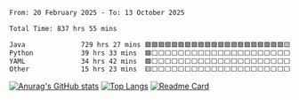 <!--START_SECTION:waka-->

```txt
From: 20 February 2025 - To: 13 October 2025

Total Time: 837 hrs 55 mins

Java              729 hrs 27 mins 🟩🟩🟩🟩🟩🟩🟩🟩🟩🟩🟩🟩🟩🟩🟩🟩🟩🟩🟩🟩🟩🟨⬜⬜⬜   85.49 %
Python            39 hrs 33 mins  🟩⬜⬜⬜⬜⬜⬜⬜⬜⬜⬜⬜⬜⬜⬜⬜⬜⬜⬜⬜⬜⬜⬜⬜⬜   04.64 %
YAML              34 hrs 42 mins  🟩⬜⬜⬜⬜⬜⬜⬜⬜⬜⬜⬜⬜⬜⬜⬜⬜⬜⬜⬜⬜⬜⬜⬜⬜   04.07 %
Other             15 hrs 23 mins  🟨⬜⬜⬜⬜⬜⬜⬜⬜⬜⬜⬜⬜⬜⬜⬜⬜⬜⬜⬜⬜⬜⬜⬜⬜   01.80 %
```

<!--END_SECTION:waka-->
[![Anurag's GitHub stats](https://github-readme-stats.vercel.app/api?username=XiaoSiHwang)](https://github.com/XiaoSiHwang/XiaoSiHwang)
[![Top Langs](https://github-readme-stats.vercel.app/api/top-langs/?username=XiaoSiHwang&layout=compact)](https://github.com/XiaoSiHwang/XiaoSiHwang)
[![Readme Card](https://github-readme-stats.vercel.app/api/pin/?username=XiaoSiHwang&repo=garmin-sync-coros)](https://github.com/XiaoSiHwang/garmin-sync-coros)
